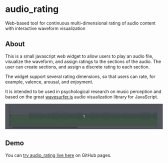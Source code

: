 # audio_rating
Web-based tool for continuous multi-dimensional rating of audio content with interactive waveform visualization


## About

This is a small javascript web widget to allow users to play an audio file, visualize the waveform, and assign ratings to the sections of the audio. The user can create sections, and assign a discrete rating to each section.

The widget support several rating dimensions, so that users can rate, for example, valence, arousal, and enjoyment.

It is intended to be used in psychological research on music perception and based on the great [wavesurfer.js](https://wavesurfer.xyz/) audio visualization library for JavaScript.

![Vis](./audio_rating.gif?raw=true "Audio rating demo")


## Demo

You can [try audio_rating live here](https://dfsp-spirit.github.io/audio_rating/) on GitHub pages.







